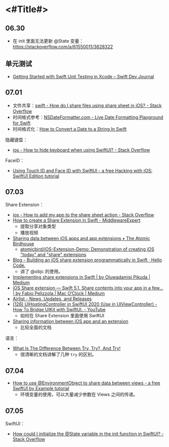 #  <#Title#>

## 06.30

* 在 init 里面无法更新 @State 变量：<https://stackoverflow.com/a/61550011/3628322>


## 单元测试

* [Getting Started with Swift Unit Testing in Xcode – Swift Dev Journal](https://www.swiftdevjournal.com/getting-started-with-swift-unit-testing-in-xcode/)

## 07.01

* 文件共享：[swift - How do I share files using share sheet in iOS? - Stack Overflow](https://stackoverflow.com/questions/35851118/how-do-i-share-files-using-share-sheet-in-ios)
* 时间格式参考：[NSDateFormatter.com - Live Date Formatting Playground for Swift](https://nsdateformatter.com/#reference)
* 时间格式化：[How to Convert a Date to a String In Swift](https://cocoacasts.com/swift-fundamentals-how-to-convert-a-date-to-a-string-in-swift)

隐藏键盘：

* [ios - How to hide keyboard when using SwiftUI? - Stack Overflow](https://stackoverflow.com/a/56496669/3628322)

FaceID：

* [Using Touch ID and Face ID with SwiftUI - a free Hacking with iOS: SwiftUI Edition tutorial](https://www.hackingwithswift.com/books/ios-swiftui/using-touch-id-and-face-id-with-swiftui)


## 07.03

Share Extension：

* [ios - How to add my app to the share sheet action - Stack Overflow](https://stackoverflow.com/a/46882011/3628322)
* [How to create a Share Extension in Swift - MiddlewareExpert](https://middlewareworld.org/2021/05/07/how-to-create-a-share-extension-in-swift/)
  * 提取分享对象类型
  * 播放视频
* [Sharing data between iOS apps and app extensions • The Atomic Birdhouse](https://www.atomicbird.com/blog/sharing-with-app-extensions/)
  * [atomicbird/iOS-Extension-Demo: Demonstration of creating iOS "today" and "share" extensions](https://github.com/atomicbird/iOS-Extension-Demo)
* [Blog - Building an iOS share extension programmatically in Swift · Hello Code.](https://blog.hellocode.co/post/share-extension/)
  * 讲了 @objc 的使用。
* [Implementing share extensions in Swift | by Oluwadamisi Pikuda | Medium](https://medium.com/@damisipikuda/how-to-receive-a-shared-content-in-an-ios-application-4d5964229701)
* [iOS Share extension — Swift 5.1. Share contents into your app in a few… | by Fabio Pelizzola | Mac O’Clock | Medium](https://medium.com/macoclock/ios-share-extension-swift-5-1-1606263746b)
* [Airlist - News, Updates, and Releases](https://airlist.app/blog/swiftui-share-extension)
* [(126) UIHostingController in SwiftUI 2020 (Use in UIViewController) - How To Bridge UIKit with SwiftUI. - YouTube](https://www.youtube.com/watch?v=z_9EOGDw5uk)
  * 如何在 Share Extension 里面使用 SwiftUI
* [Sharing information between iOS app and an extension](https://rderik.com/blog/sharing-information-between-ios-app-and-an-extension/)
  * 比较全面的文档

语言：

* [What Is The Difference Between Try, Try?, And Try!](https://cocoacasts.com/what-is-the-difference-between-try-try-and-try)
  * 很清晰的文档讲解了几种 `try` 的区别。

## 07.04

* [How to use @EnvironmentObject to share data between views - a free SwiftUI by Example tutorial](https://www.hackingwithswift.com/quick-start/swiftui/how-to-use-environmentobject-to-share-data-between-views)
  * 环境变量的使用，可以大量减少参数在 Views 之间的传递。

## 07.05

SwiftUI：

* [How could I initialize the @State variable in the init function in SwiftUI? - Stack Overflow](https://stackoverflow.com/a/60028709/3628322)
